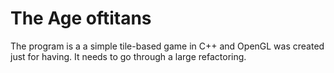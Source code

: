 # The Age oftitans

The program is a a simple tile-based game in C++ and OpenGL was created just for having. It needs to go through a large refactoring.
